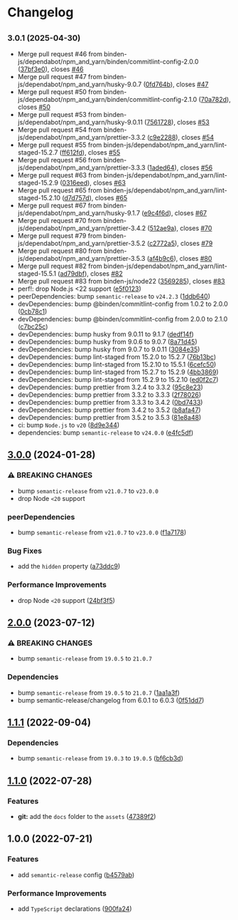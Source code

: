 # Changelog

## <small>3.0.1 (2025-04-30)</small>

- Merge pull request #46 from binden-js/dependabot/npm_and_yarn/binden/commitlint-config-2.0.0 ([37bf3e0](https://github.com/binden-js/semantic-release-config/commit/37bf3e0)), closes [#46](https://github.com/binden-js/semantic-release-config/issues/46)
- Merge pull request #47 from binden-js/dependabot/npm_and_yarn/husky-9.0.7 ([0fd764b](https://github.com/binden-js/semantic-release-config/commit/0fd764b)), closes [#47](https://github.com/binden-js/semantic-release-config/issues/47)
- Merge pull request #50 from binden-js/dependabot/npm_and_yarn/binden/commitlint-config-2.1.0 ([70a782d](https://github.com/binden-js/semantic-release-config/commit/70a782d)), closes [#50](https://github.com/binden-js/semantic-release-config/issues/50)
- Merge pull request #53 from binden-js/dependabot/npm_and_yarn/husky-9.0.11 ([7561728](https://github.com/binden-js/semantic-release-config/commit/7561728)), closes [#53](https://github.com/binden-js/semantic-release-config/issues/53)
- Merge pull request #54 from binden-js/dependabot/npm_and_yarn/prettier-3.3.2 ([c9e2288](https://github.com/binden-js/semantic-release-config/commit/c9e2288)), closes [#54](https://github.com/binden-js/semantic-release-config/issues/54)
- Merge pull request #55 from binden-js/dependabot/npm_and_yarn/lint-staged-15.2.7 ([ff612fd](https://github.com/binden-js/semantic-release-config/commit/ff612fd)), closes [#55](https://github.com/binden-js/semantic-release-config/issues/55)
- Merge pull request #56 from binden-js/dependabot/npm_and_yarn/prettier-3.3.3 ([1aded64](https://github.com/binden-js/semantic-release-config/commit/1aded64)), closes [#56](https://github.com/binden-js/semantic-release-config/issues/56)
- Merge pull request #63 from binden-js/dependabot/npm_and_yarn/lint-staged-15.2.9 ([0316eed](https://github.com/binden-js/semantic-release-config/commit/0316eed)), closes [#63](https://github.com/binden-js/semantic-release-config/issues/63)
- Merge pull request #65 from binden-js/dependabot/npm_and_yarn/lint-staged-15.2.10 ([d7d757d](https://github.com/binden-js/semantic-release-config/commit/d7d757d)), closes [#65](https://github.com/binden-js/semantic-release-config/issues/65)
- Merge pull request #67 from binden-js/dependabot/npm_and_yarn/husky-9.1.7 ([e9c4f6d](https://github.com/binden-js/semantic-release-config/commit/e9c4f6d)), closes [#67](https://github.com/binden-js/semantic-release-config/issues/67)
- Merge pull request #70 from binden-js/dependabot/npm_and_yarn/prettier-3.4.2 ([512ae9a](https://github.com/binden-js/semantic-release-config/commit/512ae9a)), closes [#70](https://github.com/binden-js/semantic-release-config/issues/70)
- Merge pull request #79 from binden-js/dependabot/npm_and_yarn/prettier-3.5.2 ([c2772a5](https://github.com/binden-js/semantic-release-config/commit/c2772a5)), closes [#79](https://github.com/binden-js/semantic-release-config/issues/79)
- Merge pull request #80 from binden-js/dependabot/npm_and_yarn/prettier-3.5.3 ([af4b9c6](https://github.com/binden-js/semantic-release-config/commit/af4b9c6)), closes [#80](https://github.com/binden-js/semantic-release-config/issues/80)
- Merge pull request #82 from binden-js/dependabot/npm_and_yarn/lint-staged-15.5.1 ([ad79dbf](https://github.com/binden-js/semantic-release-config/commit/ad79dbf)), closes [#82](https://github.com/binden-js/semantic-release-config/issues/82)
- Merge pull request #83 from binden-js/node22 ([3569285](https://github.com/binden-js/semantic-release-config/commit/3569285)), closes [#83](https://github.com/binden-js/semantic-release-config/issues/83)
- perf!: drop Node.js <22 support ([e5f0123](https://github.com/binden-js/semantic-release-config/commit/e5f0123))
- peerDependencies: bump `semantic-release` to `v24.2.3` ([1ddb640](https://github.com/binden-js/semantic-release-config/commit/1ddb640))
- devDependencies: bump @binden/commitlint-config from 1.0.2 to 2.0.0 ([0cb78c1](https://github.com/binden-js/semantic-release-config/commit/0cb78c1))
- devDependencies: bump @binden/commitlint-config from 2.0.0 to 2.1.0 ([c7bc25c](https://github.com/binden-js/semantic-release-config/commit/c7bc25c))
- devDependencies: bump husky from 9.0.11 to 9.1.7 ([dedf14f](https://github.com/binden-js/semantic-release-config/commit/dedf14f))
- devDependencies: bump husky from 9.0.6 to 9.0.7 ([8a71d45](https://github.com/binden-js/semantic-release-config/commit/8a71d45))
- devDependencies: bump husky from 9.0.7 to 9.0.11 ([3084e35](https://github.com/binden-js/semantic-release-config/commit/3084e35))
- devDependencies: bump lint-staged from 15.2.0 to 15.2.7 ([76b13bc](https://github.com/binden-js/semantic-release-config/commit/76b13bc))
- devDependencies: bump lint-staged from 15.2.10 to 15.5.1 ([6cefc50](https://github.com/binden-js/semantic-release-config/commit/6cefc50))
- devDependencies: bump lint-staged from 15.2.7 to 15.2.9 ([4bb3869](https://github.com/binden-js/semantic-release-config/commit/4bb3869))
- devDependencies: bump lint-staged from 15.2.9 to 15.2.10 ([ed0f2c7](https://github.com/binden-js/semantic-release-config/commit/ed0f2c7))
- devDependencies: bump prettier from 3.2.4 to 3.3.2 ([95c8e23](https://github.com/binden-js/semantic-release-config/commit/95c8e23))
- devDependencies: bump prettier from 3.3.2 to 3.3.3 ([2f78026](https://github.com/binden-js/semantic-release-config/commit/2f78026))
- devDependencies: bump prettier from 3.3.3 to 3.4.2 ([0bd7433](https://github.com/binden-js/semantic-release-config/commit/0bd7433))
- devDependencies: bump prettier from 3.4.2 to 3.5.2 ([b8afa47](https://github.com/binden-js/semantic-release-config/commit/b8afa47))
- devDependencies: bump prettier from 3.5.2 to 3.5.3 ([81e8a48](https://github.com/binden-js/semantic-release-config/commit/81e8a48))
- ci: bump `Node.js` to `v20` ([8d9e344](https://github.com/binden-js/semantic-release-config/commit/8d9e344))
- dependencies: bump `semantic-release` to `v24.0.0` ([e4fc5df](https://github.com/binden-js/semantic-release-config/commit/e4fc5df))

## [3.0.0](https://github.com/binden-js/semantic-release-config/compare/v2.0.0...v3.0.0) (2024-01-28)

### ⚠ BREAKING CHANGES

- bump `semantic-release` from `v21.0.7` to `v23.0.0`
- drop Node `<20` support

### peerDependencies

- bump `semantic-release` from `v21.0.7` to `v23.0.0` ([f1a7178](https://github.com/binden-js/semantic-release-config/commit/f1a71788e39f7d3d10591a64c3f17717dce787d8))

### Bug Fixes

- add the `hidden` property ([a73ddc9](https://github.com/binden-js/semantic-release-config/commit/a73ddc9293c4945c56190dc36300c26a129d4a33))

### Performance Improvements

- drop Node `<20` support ([24bf3f5](https://github.com/binden-js/semantic-release-config/commit/24bf3f5b50d266c81c018f36e69e66d979a7e6d5))

## [2.0.0](https://github.com/binden-js/semantic-release-config/compare/v1.1.1...v2.0.0) (2023-07-12)

### ⚠ BREAKING CHANGES

- bump `semantic-release` from `19.0.5` to `21.0.7`

### Dependencies

- bump `semantic-release` from `19.0.5` to `21.0.7` ([1aa1a3f](https://github.com/binden-js/semantic-release-config/commit/1aa1a3fbefad69f769e0a1f31b8c442333ca7f30))
- bump semantic-release/changelog from 6.0.1 to 6.0.3 ([0f51dd7](https://github.com/binden-js/semantic-release-config/commit/0f51dd76cc3119dc3c369a68a1e323b50d2b67f2))

## [1.1.1](https://github.com/binden-js/semantic-release-config/compare/v1.1.0...v1.1.1) (2022-09-04)

### Dependencies

- bump `semantic-release` from `19.0.3` to `19.0.5` ([bf6cb3d](https://github.com/binden-js/semantic-release-config/commit/bf6cb3d62bddb66497019813151af991e0419d4c))

## [1.1.0](https://github.com/binden-js/semantic-release-config/compare/v1.0.0...v1.1.0) (2022-07-28)

### Features

- **git:** add the `docs` folder to the `assets` ([47389f2](https://github.com/binden-js/semantic-release-config/commit/47389f2436fc85ebcd6464ccea9818a074bf0312))

## 1.0.0 (2022-07-21)

### Features

- add `semantic-release` config ([b4579ab](https://github.com/binden-js/semantic-release-config/commit/b4579abff322d191cd4e6d1054dac1bb3f284bd0))

### Performance Improvements

- add `TypeScript` declarations ([900fa24](https://github.com/binden-js/semantic-release-config/commit/900fa247b5142bd28ef3e5ce55ec638976c49634))
